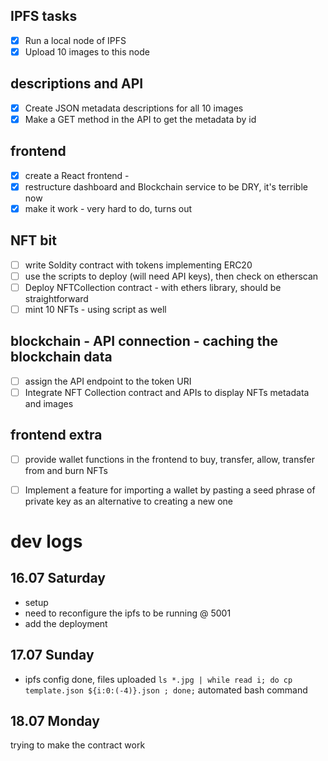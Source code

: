 

## IPFS tasks
- [x] Run a local node of IPFS
- [x] Upload 10 images to this node

## descriptions and API
- [x] Create JSON metadata descriptions for all 10 images
- [x] Make a GET method in the API to get the metadata by id

## frontend
- [x] create a React frontend - 
- [x] restructure dashboard and Blockchain service to be DRY, it's terrible now
- [x] make it work - very hard to do, turns out

## NFT bit
- [ ] write Soldity contract with tokens implementing ERC20
- [ ] use the scripts to deploy (will need API keys), then check on etherscan
- [ ] Deploy NFTCollection contract - with ethers library, should be straightforward 
- [ ] mint 10 NFTs - using script as well

## blockchain - API connection - caching the blockchain data
- [ ] assign the API endpoint to the token URI
- [ ] Integrate NFT Collection contract and APIs to display NFTs metadata and images

## frontend extra
- [ ] provide wallet functions in the frontend to buy, transfer, allow, transfer from and burn NFTs
- [ ] Implement a feature for importing a wallet by pasting a seed phrase of private key as an alternative to creating a new one


# dev logs
## 16.07 Saturday
- setup
- need to reconfigure the ipfs to be running @ 5001
- add the deployment

## 17.07 Sunday
- ipfs config done, files uploaded
`ls *.jpg | while read i; do cp template.json ${i:0:(-4)}.json ; done;`
automated bash command

## 18.07 Monday
trying to make the contract work